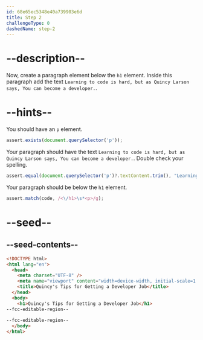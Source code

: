 ```yaml
---
id: 68e65ec5348e40a739903e6d
title: Step 2
challengeType: 0
dashedName: step-2
---
```


# --description--

Now, create a paragraph element below the `h1` element. Inside this paragraph add the text `Learning to code is hard, but as Quincy Larson says, You can become a developer.`.

# --hints--

You should have an `p` element.

```js
assert.exists(document.querySelector('p'));
```

Your paragraph should have the text `Learning to code is hard, but as Quincy Larson says, You can become a developer.`. Double check your spelling.

```js
assert.equal(document.querySelector('p')?.textContent.trim(), "Learning to code is hard, but as Quincy Larson says, You can become a developer.");
```

Your paragraph should be below the `h1` element.

```js
assert.match(code, /<\/h1>\s*<p>/g);
```

# --seed--

## --seed-contents--

```html
<!DOCTYPE html>
<html lang="en">
  <head>
    <meta charset="UTF-8" />
    <meta name="viewport" content="width=device-width, initial-scale=1.0" />
    <title>Quincy's Tips for Getting a Developer Job</title>
  </head>
  <body>
    <h1>Quincy's Tips for Getting a Developer Job</h1>
--fcc-editable-region--
   
--fcc-editable-region--
  </body>
</html>
```
